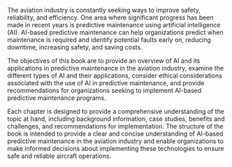 
The aviation industry is constantly seeking ways to improve safety, reliability, and efficiency. One area where significant progress has been made in recent years is predictive maintenance using artificial intelligence (AI). AI-based predictive maintenance can help organizations predict when maintenance is required and identify potential faults early on, reducing downtime, increasing safety, and saving costs.

The objectives of this book are to provide an overview of AI and its applications in predictive maintenance in the aviation industry, examine the different types of AI and their applications, consider ethical considerations associated with the use of AI in predictive maintenance, and provide recommendations for organizations seeking to implement AI-based predictive maintenance programs.

Each chapter is designed to provide a comprehensive understanding of the topic at hand, including background information, case studies, benefits and challenges, and recommendations for implementation. The structure of the book is intended to provide a clear and concise understanding of AI-based predictive maintenance in the aviation industry and enable organizations to make informed decisions about implementing these technologies to ensure safe and reliable aircraft operations.
